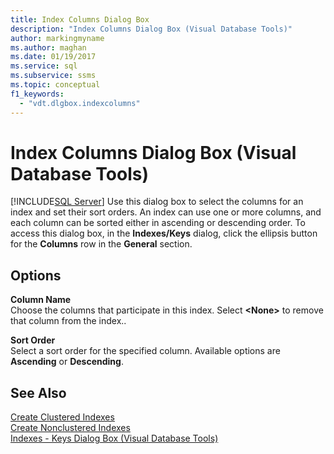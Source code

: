 ```yaml
---
title: Index Columns Dialog Box
description: "Index Columns Dialog Box (Visual Database Tools)"
author: markingmyname
ms.author: maghan
ms.date: 01/19/2017
ms.service: sql
ms.subservice: ssms
ms.topic: conceptual
f1_keywords:
  - "vdt.dlgbox.indexcolumns"
---
```

# Index Columns Dialog Box (Visual Database Tools)
[!INCLUDE[SQL Server](../../includes/applies-to-version/sqlserver.md)]
Use this dialog box to select the columns for an index and set their sort orders. An index can use one or more columns, and each column can be sorted either in ascending or descending order. To access this dialog box, in the **Indexes/Keys** dialog, click the ellipsis button for the **Columns** row in the **General** section.  
  
## Options  
**Column Name**  
Choose the columns that participate in this index. Select **\<None\>** to remove that column from the index..  
  
**Sort Order**  
Select a sort order for the specified column. Available options are **Ascending** or **Descending**.  
  
## See Also  
[Create Clustered Indexes](../../relational-databases/indexes/create-clustered-indexes.md)  
[Create Nonclustered Indexes](../../relational-databases/indexes/create-nonclustered-indexes.md)  
[Indexes - Keys Dialog Box &#40;Visual Database Tools&#41;](../../ssms/visual-db-tools/indexes-keys-dialog-box-visual-database-tools.md)  
  

